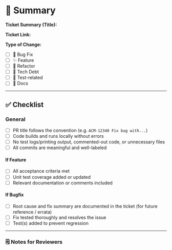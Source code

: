 # 📝 Summary

**Ticket Summary (Title):**  
<!-- Use the exact title from Jira or a brief, clear summary -->

**Ticket Link:**  
<!-- e.g. https://issues.redhat.com/browse/ACM-12345 -->

**Type of Change:**  
<!-- Select one -->
- [ ] 🐞 Bug Fix  
- [ ] ✨ Feature  
- [ ] 🔧 Refactor
- [ ] 💸 Tech Debt
- [ ] 🧪 Test-related  
- [ ] 📄 Docs

---

## ✅ Checklist

### General

- [ ] PR title follows the convention (e.g. `ACM-12340 Fix bug with...`)
- [ ] Code builds and runs locally without errors
- [ ] No test logs/printing output, commented-out code, or unnecessary files
- [ ] All commits are meaningful and well-labeled

#### If Feature

- [ ] All acceptance criteria met
- [ ] Unit test coverage added or updated
- [ ] Relevant documentation or comments included

#### If Bugfix

- [ ] Root cause and fix summary are documented in the ticket (for future reference / errata)
- [ ] Fix tested thoroughly and resolves the issue
- [ ] Test(s) added to prevent regression

---

### 🗒️ Notes for Reviewers
<!-- Optional: anything reviewers should know, special context, etc. -->